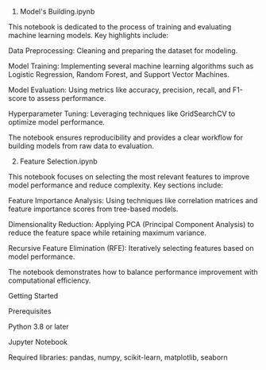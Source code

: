 1. Model's Building.ipynb

This notebook is dedicated to the process of training and evaluating machine learning models. Key highlights include:

Data Preprocessing: Cleaning and preparing the dataset for modeling.

Model Training: Implementing several machine learning algorithms such as Logistic Regression, Random Forest, and Support Vector Machines.

Model Evaluation: Using metrics like accuracy, precision, recall, and F1-score to assess performance.

Hyperparameter Tuning: Leveraging techniques like GridSearchCV to optimize model performance.

The notebook ensures reproducibility and provides a clear workflow for building models from raw data to evaluation.

2. Feature Selection.ipynb

This notebook focuses on selecting the most relevant features to improve model performance and reduce complexity. Key sections include:

Feature Importance Analysis: Using techniques like correlation matrices and feature importance scores from tree-based models.

Dimensionality Reduction: Applying PCA (Principal Component Analysis) to reduce the feature space while retaining maximum variance.

Recursive Feature Elimination (RFE): Iteratively selecting features based on model performance.

The notebook demonstrates how to balance performance improvement with computational efficiency.

Getting Started

Prerequisites

Python 3.8 or later

Jupyter Notebook

Required libraries: pandas, numpy, scikit-learn, matplotlib, seaborn

